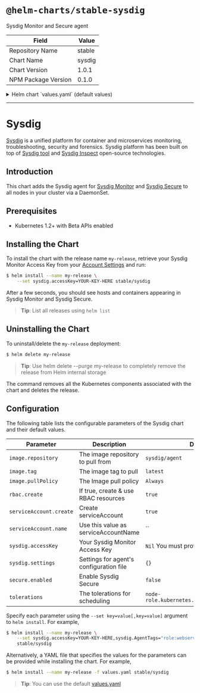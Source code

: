 # `@helm-charts/stable-sysdig`

Sysdig Monitor and Secure agent

| Field               | Value  |
| ------------------- | ------ |
| Repository Name     | stable |
| Chart Name          | sysdig |
| Chart Version       | 1.0.1  |
| NPM Package Version | 0.1.0  |

<details>

<summary>Helm chart `values.yaml` (default values)</summary>

```yaml
# Default values for Sysdig Monitor and Secure Helm package.

image:
  repository: sysdig/agent
  tag: latest
  pullPolicy: Always

resources:
  {}
  # We usually recommend not to specify default resources and to leave this as a conscious
  # choice for the user. This also increases chances charts run on environments with little
  # resources, such as Minikube. If you do want to specify resources, uncomment the following
  # lines, adjust them as necessary, and remove the curly braces after 'resources:'.
  # limits:
  #   cpu: 30m
  #   memory: 128Mi
  # requests:
  #   cpu: 20m
  #   memory: 128Mi

rbac:
  # true here enables creation of rbac resources
  create: true

serviceAccount:
  # Create and use serviceAccount resources
  create: true
  # Use this value as serviceAccountName
  name:

daemonset:
  {}
  # Allow the DaemonSet to perform a rolling update on helm update
  # ref: https://kubernetes.io/docs/tasks/manage-daemon/update-daemon-set/
  # updateStrategy: RollingUpdate

sysdig:
  # Required: You need your Sysdig Monitor access key before running agents.
  # accessKey: ""

  settings:
    {}
    ### Agent tags
    # tags: linux:ubuntu,dept:dev,local:nyc
    #### Sysdig Software related config ####
    # Sysdig collector address
    # collector: 192.168.1.1
    # Collector TCP port
    # collector_port: 6666
    # Whether collector accepts ssl
    # ssl: true
    # collector certificate validation
    # ssl_verify_certificate: true
    #######################################
    # new_k8s: true
    # k8s_cluster_name: production

secure:
  # true here enables Sysdig Secure: container run-time security & forensics
  enabled: false

# Allow sysdig to run on Kubernetes 1.6 masters.
tolerations:
  - effect: NoSchedule
    key: node-role.kubernetes.io/master
```

</details>

---

# Sysdig

[Sysdig](https://www.sysdig.com/) is a unified platform for container and microservices monitoring, troubleshooting, security and forensics. Sysdig platform has been built on top of [Sysdig tool](https://sysdig.com/opensource/sysdig/) and [Sysdig Inspect](https://sysdig.com/blog/sysdig-inspect/) open-source technologies.

## Introduction

This chart adds the Sysdig agent for [Sysdig Monitor](https://sysdig.com/product/monitor/) and [Sysdig Secure](https://sysdig.com/product/secure/) to all nodes in your cluster via a DaemonSet.

## Prerequisites

- Kubernetes 1.2+ with Beta APIs enabled

## Installing the Chart

To install the chart with the release name `my-release`, retrieve your Sysdig Monitor Access Key from your [Account Settings](https://app.sysdigcloud.com/#/settings/agentInstallation) and run:

```bash
$ helm install --name my-release \
    --set sysdig.accessKey=YOUR-KEY-HERE stable/sysdig
```

After a few seconds, you should see hosts and containers appearing in Sysdig Monitor and Sysdig Secure.

> **Tip**: List all releases using `helm list`

## Uninstalling the Chart

To uninstall/delete the `my-release` deployment:

```bash
$ helm delete my-release
```

> **Tip**: Use helm delete --purge my-release to completely remove the release from Helm internal storage

The command removes all the Kubernetes components associated with the chart and deletes the release.

## Configuration

The following table lists the configurable parameters of the Sysdig chart and their default values.

| Parameter               | Description                             | Default                                     |
| ----------------------- | --------------------------------------- | ------------------------------------------- |
| `image.repository`      | The image repository to pull from       | `sysdig/agent`                              |
| `image.tag`             | The image tag to pull                   | `latest`                                    |
| `image.pullPolicy`      | The Image pull policy                   | `Always`                                    |
| `rbac.create`           | If true, create & use RBAC resources    | `true`                                      |
| `serviceAccount.create` | Create serviceAccount                   | `true`                                      |
| `serviceAccount.name`   | Use this value as serviceAccountName    | ``                                          |
| `sysdig.accessKey`      | Your Sysdig Monitor Access Key          | `Nil` You must provide your own key         |
| `sysdig.settings`       | Settings for agent's configuration file | `{}`                                        |
| `secure.enabled`        | Enable Sysdig Secure                    | `false`                                     |
| `tolerations`           | The tolerations for scheduling          | `node-role.kubernetes.io/master:NoSchedule` |

Specify each parameter using the `--set key=value[,key=value]` argument to `helm install`. For example,

```bash
$ helm install --name my-release \
    --set sysdig.accessKey=YOUR-KEY-HERE,sysdig.AgentTags="role:webserver,location:europe" \
    stable/sysdig
```

Alternatively, a YAML file that specifies the values for the parameters can be provided while installing the chart. For example,

```bash
$ helm install --name my-release -f values.yaml stable/sysdig
```

> **Tip**: You can use the default [values.yaml](values.yaml)
